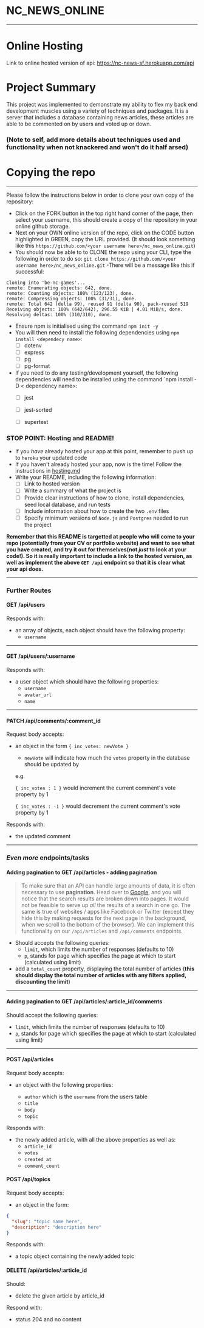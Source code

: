# NC_NEWS_ONLINE
---
# Online Hosting

Link to online hosted version of api:
https://nc-news-sf.herokuapp.com/api

# Project Summary

This project was implemented to demonstrate my ability to flex my back end development muscles using a variety of techniques and packages.
It is a server that includes a database containing news articles, these articles are able to be commented on by users and voted up or down.
### (Note to self, add more details about techniques used and functionality when not knackered and won't do it half arsed)

# Copying the repo

---

Please follow the instructions below in order to clone your own copy of the repository:

- Click on the FORK button in the top right hand corner of the page, then select your username, this should create a copy of the repository in your online github storage.
- Next on your OWN online version of the repo, click on the CODE button highlighted in GREEN, copy the URL provided.
  (It should look something like this `https://github.com/<your username here>/nc_news_online.git`)
- You should now be able to to CLONE the repo using your CLI, type the following in order to do so:
  `git clone https://github.com/<your username here>/nc_news_online.git`
 -There will be a message like this if successful:

```http
Cloning into 'be-nc-games'...
remote: Enumerating objects: 642, done.
remote: Counting objects: 100% (123/123), done.
remote: Compressing objects: 100% (31/31), done.
remote: Total 642 (delta 99), reused 91 (delta 90), pack-reused 519
Receiving objects: 100% (642/642), 296.55 KiB | 4.01 MiB/s, done.
Resolving deltas: 100% (310/310), done.
```
- Ensure npm is initialised using the command `npm init -y`
- You will then need to install the following dependencies using `npm install <dependecy name>`:
  - [ ] dotenv
  - [ ] express
  - [ ] pg
  - [ ] pg-format
 
 - If you need to do any testing/development yourself, the following dependencies will need to be installed using the command `npm install -D < dependency name>:
   - [ ] jest
   - [ ] jest-sorted
   - [ ] supertest
 

### **STOP POINT: Hosting and README!**

- If you _have_ already hosted your app at this point, remember to push up to `heroku` your updated code
- If you haven't already hosted your app, now is the time! Follow the instructions in [hosting.md](./hosting.md)
- Write your README, including the following information:
  - [ ] Link to hosted version
  - [ ] Write a summary of what the project is
  - [ ] Provide clear instructions of how to clone, install dependencies, seed local database, and run tests
  - [ ] Include information about how to create the two `.env` files
  - [ ] Specify minimum versions of `Node.js` and `Postgres` needed to run the project

**Remember that this README is targetted at people who will come to your repo (potentially from your CV or portfolio website) and want to see what you have created, and try it out for themselves(not _just_ to look at your code!). So it is really important to include a link to the hosted version, as well as implement the above `GET /api` endpoint so that it is clear what your api does.**

---

### Further Routes

#### **GET /api/users**

Responds with:

- an array of objects, each object should have the following property:
  - `username`

---

#### **GET /api/users/:username**

Responds with:

- a user object which should have the following properties:
  - `username`
  - `avatar_url`
  - `name`

---

#### **PATCH /api/comments/:comment_id**

Request body accepts:

- an object in the form `{ inc_votes: newVote }`

  - `newVote` will indicate how much the `votes` property in the database should be updated by

  e.g.

  `{ inc_votes : 1 }` would increment the current comment's vote property by 1

  `{ inc_votes : -1 }` would decrement the current comment's vote property by 1

Responds with:

- the updated comment

---

### _Even more_ endpoints/tasks

#### Adding pagination to GET /api/articles - adding pagination

> To make sure that an API can handle large amounts of data, it is often necessary to use **pagination**. Head over to [Google](https://www.google.co.uk/search?q=cute+puppies), and you will notice that the search results are broken down into pages. It would not be feasible to serve up _all_ the results of a search in one go. The same is true of websites / apps like Facebook or Twitter (except they hide this by making requests for the next page in the background, when we scroll to the bottom of the browser). We can implement this functionality on our `/api/articles` and `/api/comments` endpoints.

- Should accepts the following queries:
  - `limit`, which limits the number of responses (defaults to 10)
  - `p`, stands for page which specifies the page at which to start (calculated using limit)
- add a `total_count` property, displaying the total number of articles (**this should display the total number of articles with any filters applied, discounting the limit**)

---

#### Adding pagination to GET /api/articles/:article_id/comments

Should accept the following queries:

- `limit`, which limits the number of responses (defaults to 10)
- `p`, stands for page which specifies the page at which to start (calculated using limit)

---

#### POST /api/articles

Request body accepts:

- an object with the following properties:

  - `author` which is the `username` from the users table
  - `title`
  - `body`
  - `topic`

Responds with:

- the newly added article, with all the above properties as well as:
  - `article_id`
  - `votes`
  - `created_at`
  - `comment_count`

#### POST /api/topics

Request body accepts:

- an object in the form:

```json
{
  "slug": "topic name here",
  "description": "description here"
}
```

Responds with:

- a topic object containing the newly added topic

#### DELETE /api/articles/:article_id

Should:

- delete the given article by article_id

Respond with:

- status 204 and no content
